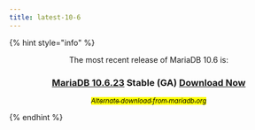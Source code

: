 ```yaml
---
title: latest-10-6
---
```


{% hint style="info" %}
<p align="center">The most recent release of MariaDB 10.6 is:</p>

<h3 align="center"><a href="../../community-server/mariadb-10-6-series/mariadb-10.6.23-release-notes.md"><strong>MariaDB 10.6.23</strong></a> Stable (GA)  <a href="https://mariadb.com/downloads/" class="button primary">Download Now</a></h3>

<p align="center"><a href="https://downloads.mariadb.org/mariadb/10.6.23/"><sub><em><mark style="color:$info;">Alternate download from mariadb.org</mark></em></sub></a></p>
{% endhint %}
